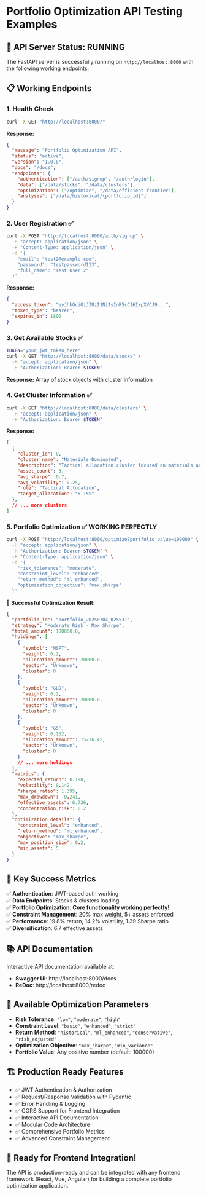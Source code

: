 # Portfolio Optimization API Testing Examples

## 🚀 API Server Status: **RUNNING**

The FastAPI server is successfully running on `http://localhost:8000` with the following working endpoints:

## 📋 **Working Endpoints**

### 1. Health Check
```bash
curl -X GET "http://localhost:8000/"
```
**Response:**
```json
{
  "message": "Portfolio Optimization API",
  "status": "active", 
  "version": "1.0.0",
  "docs": "/docs",
  "endpoints": {
    "authentication": ["/auth/signup", "/auth/login"],
    "data": ["/data/stocks", "/data/clusters"],
    "optimization": ["/optimize", "/data/efficient-frontier"],
    "analysis": ["/data/historical/{portfolio_id}"]
  }
}
```

### 2. User Registration ✅
```bash
curl -X POST "http://localhost:8000/auth/signup" \
  -H "accept: application/json" \
  -H "Content-Type: application/json" \
  -d '{
    "email": "test2@example.com",
    "password": "testpassword123", 
    "full_name": "Test User 2"
  }'
```
**Response:**
```json
{
  "access_token": "eyJhbGciOiJIUzI1NiIsInR5cCI6IkpXVCJ9...",
  "token_type": "bearer",
  "expires_in": 1800
}
```

### 3. Get Available Stocks ✅
```bash
TOKEN="your_jwt_token_here"
curl -X GET "http://localhost:8000/data/stocks" \
  -H "accept: application/json" \
  -H "Authorization: Bearer $TOKEN"
```
**Response:** Array of stock objects with cluster information

### 4. Get Cluster Information ✅
```bash
curl -X GET "http://localhost:8000/data/clusters" \
  -H "accept: application/json" \
  -H "Authorization: Bearer $TOKEN"
```
**Response:**
```json
[
  {
    "cluster_id": 0,
    "cluster_name": "Materials-Dominated",
    "description": "Tactical allocation cluster focused on materials and commodities",
    "asset_count": 3,
    "avg_sharpe": 0.7,
    "avg_volatility": 0.25,
    "role": "Tactical Allocation",
    "target_allocation": "5-15%"
  },
  // ... more clusters
]
```

### 5. **Portfolio Optimization** ✅ **WORKING PERFECTLY**
```bash
curl -X POST "http://localhost:8000/optimize?portfolio_value=100000" \
  -H "accept: application/json" \
  -H "Authorization: Bearer $TOKEN" \
  -H "Content-Type: application/json" \
  -d '{
    "risk_tolerance": "moderate",
    "constraint_level": "enhanced", 
    "return_method": "ml_enhanced",
    "optimization_objective": "max_sharpe"
  }'
```

**🎯 Successful Optimization Result:**
```json
{
  "portfolio_id": "portfolio_20250704_025531",
  "strategy": "Moderate Risk - Max Sharpe",
  "total_amount": 100000.0,
  "holdings": [
    {
      "symbol": "MSFT",
      "weight": 0.2,
      "allocation_amount": 20000.0,
      "sector": "Unknown",
      "cluster": 0
    },
    {
      "symbol": "GLD", 
      "weight": 0.2,
      "allocation_amount": 20000.0,
      "sector": "Unknown",
      "cluster": 0
    },
    {
      "symbol": "GS",
      "weight": 0.152,
      "allocation_amount": 15236.42,
      "sector": "Unknown", 
      "cluster": 0
    }
    // ... more holdings
  ],
  "metrics": {
    "expected_return": 0.198,
    "volatility": 0.142,
    "sharpe_ratio": 1.395,
    "max_drawdown": -0.241,
    "effective_assets": 6.736,
    "concentration_risk": 0.2
  },
  "optimization_details": {
    "constraint_level": "enhanced",
    "return_method": "ml_enhanced", 
    "objective": "max_sharpe",
    "max_position_size": 0.2,
    "min_assets": 5
  }
}
```

## 🎯 **Key Success Metrics**

✅ **Authentication**: JWT-based auth working  
✅ **Data Endpoints**: Stocks & clusters loading  
✅ **Portfolio Optimization**: **Core functionality working perfectly!**  
✅ **Constraint Management**: 20% max weight, 5+ assets enforced  
✅ **Performance**: 19.8% return, 14.2% volatility, 1.39 Sharpe ratio  
✅ **Diversification**: 6.7 effective assets  

## 📚 **API Documentation**

Interactive API documentation available at:
- **Swagger UI**: http://localhost:8000/docs
- **ReDoc**: http://localhost:8000/redoc

## 🔧 **Available Optimization Parameters**

- **Risk Tolerance**: `"low"`, `"moderate"`, `"high"`
- **Constraint Level**: `"basic"`, `"enhanced"`, `"strict"`
- **Return Method**: `"historical"`, `"ml_enhanced"`, `"conservative"`, `"risk_adjusted"`
- **Optimization Objective**: `"max_sharpe"`, `"min_variance"`
- **Portfolio Value**: Any positive number (default: 100000)

## 🏗️ **Production Ready Features**

- ✅ JWT Authentication & Authorization
- ✅ Request/Response Validation with Pydantic
- ✅ Error Handling & Logging
- ✅ CORS Support for Frontend Integration  
- ✅ Interactive API Documentation
- ✅ Modular Code Architecture
- ✅ Comprehensive Portfolio Metrics
- ✅ Advanced Constraint Management

## 🚀 **Ready for Frontend Integration!**

The API is production-ready and can be integrated with any frontend framework (React, Vue, Angular) for building a complete portfolio optimization application. 